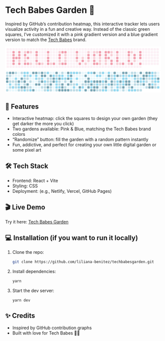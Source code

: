 # Tech Babes Garden 🌸

Inspired by GitHub’s contribution heatmap, this interactive tracker lets users visualize activity in a fun and creative way. Instead of the classic green squares, I’ve customized it with a pink gradient version and a blue gradient version to match the [Tech Babes](https://techbabes.dev/) brand.

![Tech Babes Garden - Pink](/techbabesgardenpink.png)
![Tech Babes Garden - Blue](/techbabesgardenblue.png)


## 🚀 Features
- Interactive heatmap: click the squares to design your own garden (they get darker the more you click)
- Two gardens available: Pink & Blue, matching the Tech Babes brand colors   
- “Randomize” button: fill the garden with a random pattern instantly  
- Fun, addictive, and perfect for creating your own little digital garden or some pixel art

## 🛠 Tech Stack
- Frontend: React + Vite  
- Styling: CSS  
- Deployment: (e.g., Netlify, Vercel, GitHub Pages)

## 🎬 Live Demo
Try it here: [Tech Babes Garden](https://techbabes-garden.netlify.app/)

## 💻 Installation (if you want to run it locally)
1. Clone the repo:  
   ```bash
   git clone https://github.com/liliana-benitez/techbabesgarden.git
   ```
2. Install dependencies:
   ```bash
   yarn
   ```
3. Start the dev server:
   ```bash
   yarn dev
   ```

## ✨ Credits
- Inspired by GitHub contribution graphs
- Built with love for Tech Babes 🩷💙
